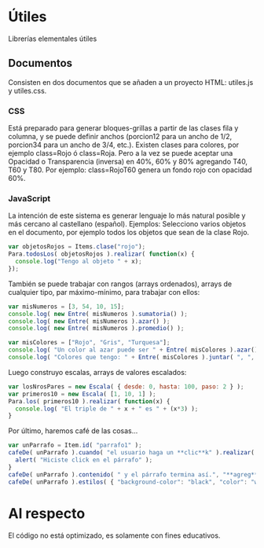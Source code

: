 # Útiles
Librerías elementales útiles
## Documentos
Consisten en dos documentos que se añaden a un proyecto HTML: utiles.js y utiles.css.

### CSS
Está preparado para generar bloques-grillas a partir de las clases fila y columna, y se puede definir anchos (porcion12 para un ancho de 1/2, porcion34 para un ancho de 3/4, etc.).
Existen clases para colores, por ejemplo class=Rojo ó class=Roja. Pero a la vez se puede aceptar una Opacidad o Transparencia (inversa) en 40%, 60% y 80% agregando T40, T60 y T80. Por ejemplo: class=RojoT60 genera un fondo rojo con opacidad 60%.

### JavaScript
La intención de este sistema es generar lenguaje lo más natural posible y más cercano al castellano (español).
Ejemplos:
Selecciono varios objetos en el documento, por ejemplo todos los objetos que sean de la clase Rojo.

```javascript
var objetosRojos = Items.clase("rojo");
Para.todosLos( objetosRojos ).realizar( function(x) {
  console.log("Tengo al objeto " + x);
});
```

También se puede trabajar con rangos (arrays ordenados), arrays de cualquier tipo, par máximo-mínimo, para trabajar con ellos:
```javascript
var misNumeros = [3, 54, 10, 15];
console.log( new Entre( misNumeros ).sumatoria() );
console.log( new Entre( misNumeros ).azar() );
console.log( new Entre( misNumeros ).promedio() );

var misColores = ["Rojo", "Gris", "Turquesa"];
console.log( "Un color al azar puede ser " + Entre( misColores ).azar() );
console.log( "Colores que tengo: " + Entre( misColores ).juntar( ", ", "", ". Ninguno más" ) );
```

Luego construyo escalas, arrays de valores escalados:
```javascript
var losNrosPares = new Escala( { desde: 0, hasta: 100, paso: 2 } );
var primeros10 = new Escala( [1, 10, 1] );
Para.los( primeros10 ).realizar( function(x) { 
  console.log( "El triple de " + x + " es " + (x*3) );
}
```

Por último, haremos café de las cosas...
```javascript
var unParrafo = Item.id( "parrafo1" );
cafeDe( unParrafo ).cuando( "el usuario haga un **clic**k" ).realizar( function() {
  alert( "Hiciste click en el párrafo" );
}
cafeDe( unParrafo ).contenido( " y el párrafo termina así.", "**agreg**ar a lo último" );
cafeDe( unParrafo ).estilos( { "background-color": "black", "color": "white" } );
```

# Al respecto
El código no está optimizado, es solamente con fines educativos. 

